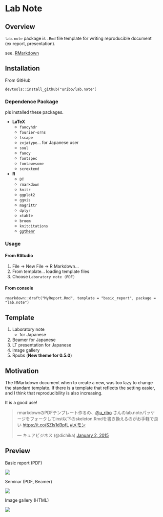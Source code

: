 # Lab Note

## Overview

`lab.note` package is `.Rmd` file template for writing reproducible document (ex report, presentation).

see. [RMarkdown](http://rmarkdown.rstudio.com/)

## Installation

From GitHub

```{r}
devtools::install_github("uribo/lab.note")
```

### Dependence Package

pls installed these packages.

* **LaTeX**
    * `fancyhdr`
    * `fourier-orns`
    * `lscape`
    * `zxjatype`... for Japanese user
    * `soul`
    * `fancy`
    * `fontspec`
    * `fontawesome`
    * `scrextend`
* **R**
    * `DT`
    * `rmarkdown`
    * `knitr`
    * `ggplot2`
    * `ggvis`
    * `magrittr`
    * `dplyr`
    * `xtable`
    * `broom`
    * `knitcitations`
    * [`ggthemr`](https://github.com/cttobin/ggthemr)

### Usage

#### From RStudio

1. File -> New File -> R Markdown...
2. From template... loading template files
3. Choose `Laboratory note (PDF)`

#### From console

```{r}
rmarkdown::draft("MyReport.Rmd", template = "basic_report", package = "lab.note")
```

## Template

1. Laboratory note
    * for Japanese
2. Beamer for Japanese
3. LT presentation for Japanese
4. Image gallery
5. Rpubs (**New theme for 0.5.0**)

## Motivation

The RMarkdown document when to create a new, was too lazy to change the standard template. If there is a template that reflects the setting easier, and I think that reproducibility is also increasing. 

It is a good use!

<blockquote class="twitter-tweet" data-cards="hidden" lang="en"><p>rmarkdownのPDFテンプレート作るの、<a href="https://twitter.com/u_ribo">@u_ribo</a> さんのlab.noteパッケージをフォークしてinst以下のskeleton.Rmdを書き換えるのがお手軽で良い <a href="https://t.co/SZIs1d3pfL">https://t.co/SZIs1d3pfL</a> <a href="https://twitter.com/hashtag/%E3%83%A1%E3%83%A2%E3%83%B3?src=hash">#メモン</a></p>&mdash; キュアビジネス (@dichika) <a href="https://twitter.com/dichika/status/550850004139515904">January 2, 2015</a></blockquote> <script async src="//platform.twitter.com/widgets.js" charset="utf-8"></script>

## Preview

Basic report (PDF)

![](https://github.com/uribo/lab.note/raw/master/inst/assets/img/preview_basic_report.png)

Seminar (PDF, Beamer)

![](https://github.com/uribo/lab.note/raw/master/inst/assets/img/preview_seminar_jp.png)

Image gallery (HTML)

![](https://github.com/uribo/lab.note/raw/master/inst/assets/img/preview_image_gallery.png)